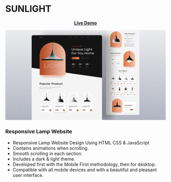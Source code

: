 # SUNLIGHT



<div align = 'center'>

<a href="https://adnan-bhaldar.github.io/Sushi"><strong>Live Demo</strong></a>

![preview img](/preview.png) 
</div>

### Responsive Lamp Website

- Responsive Lamp Website Design Using HTML CSS & JavaScript
- Contains animations when scrolling.
- Smooth scrolling in each section.
- Includes a dark & light theme.
- Developed first with the Mobile First methodology, then for desktop.
- Compatible with all mobile devices and with a beautiful and pleasant user interface.
